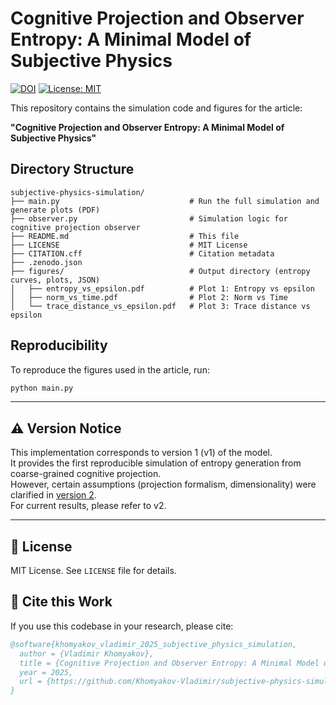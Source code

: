 # Cognitive Projection and Observer Entropy: A Minimal Model of Subjective Physics

[![DOI](https://zenodo.org/badge/DOI/10.5281/zenodo.15719389.svg)](https://doi.org/10.5281/zenodo.15719389)
[![License: MIT](https://img.shields.io/badge/License-MIT-yellow.svg)](LICENSE)

This repository contains the simulation code and figures for the article:

**"Cognitive Projection and Observer Entropy: A Minimal Model of Subjective Physics"**

## Directory Structure

```
subjective-physics-simulation/
├── main.py                             # Run the full simulation and generate plots (PDF)
├── observer.py                         # Simulation logic for cognitive projection observer
├── README.md                           # This file
├── LICENSE                             # MIT License
├── CITATION.cff                        # Citation metadata
├── .zenodo.json
├── figures/                            # Output directory (entropy curves, plots, JSON)
│   ├── entropy_vs_epsilon.pdf          # Plot 1: Entropy vs epsilon
│   ├── norm_vs_time.pdf                # Plot 2: Norm vs Time
│   └── trace_distance_vs_epsilon.pdf   # Plot 3: Trace distance vs epsilon
```

## Reproducibility

To reproduce the figures used in the article, run:

```bash
python main.py
```

---

## ⚠️ Version Notice

This implementation corresponds to version 1 (v1) of the model.  
It provides the first reproducible simulation of entropy generation from coarse-grained cognitive projection.  
However, certain assumptions (projection formalism, dimensionality) were clarified in [version 2](../v2_adaptive_thresholds/README.md).  
For current results, please refer to v2.

---

## 📄 License

MIT License. See `LICENSE` file for details.

## 📖 Cite this Work

If you use this codebase in your research, please cite:

```bibtex
@software{khomyakov_vladimir_2025_subjective_physics_simulation,
  author = {Vladimir Khomyakov},
  title = {Cognitive Projection and Observer Entropy: A Minimal Model of Subjective Physics},
  year = 2025,
  url = {https://github.com/Khomyakov-Vladimir/subjective-physics-simulation}
}
```